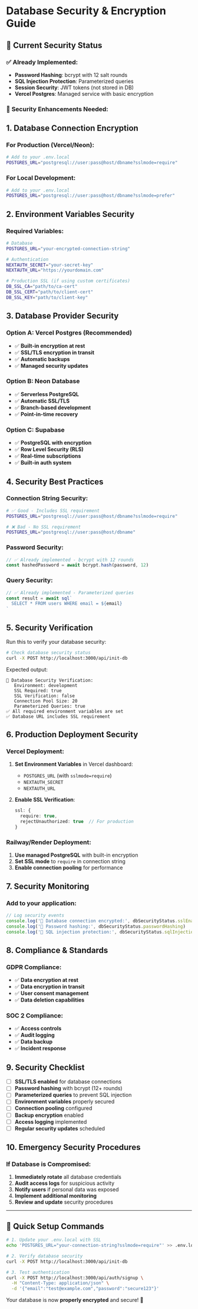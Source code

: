 # Database Security & Encryption Guide

## 🔐 Current Security Status

### ✅ **Already Implemented:**
- **Password Hashing**: bcrypt with 12 salt rounds
- **SQL Injection Protection**: Parameterized queries
- **Session Security**: JWT tokens (not stored in DB)
- **Vercel Postgres**: Managed service with basic encryption

### 🔧 **Security Enhancements Needed:**

## 1. Database Connection Encryption

### For Production (Vercel/Neon):
```bash
# Add to your .env.local
POSTGRES_URL="postgresql://user:pass@host/dbname?sslmode=require"
```

### For Local Development:
```bash
# Add to your .env.local
POSTGRES_URL="postgresql://user:pass@host/dbname?sslmode=prefer"
```

## 2. Environment Variables Security

### Required Variables:
```bash
# Database
POSTGRES_URL="your-encrypted-connection-string"

# Authentication
NEXTAUTH_SECRET="your-secret-key"
NEXTAUTH_URL="https://yourdomain.com"

# Production SSL (if using custom certificates)
DB_SSL_CA="path/to/ca-cert"
DB_SSL_CERT="path/to/client-cert"
DB_SSL_KEY="path/to/client-key"
```

## 3. Database Provider Security

### Option A: Vercel Postgres (Recommended)
- ✅ **Built-in encryption at rest**
- ✅ **SSL/TLS encryption in transit**
- ✅ **Automatic backups**
- ✅ **Managed security updates**

### Option B: Neon Database
- ✅ **Serverless PostgreSQL**
- ✅ **Automatic SSL/TLS**
- ✅ **Branch-based development**
- ✅ **Point-in-time recovery**

### Option C: Supabase
- ✅ **PostgreSQL with encryption**
- ✅ **Row Level Security (RLS)**
- ✅ **Real-time subscriptions**
- ✅ **Built-in auth system**

## 4. Security Best Practices

### Connection String Security:
```bash
# ✅ Good - Includes SSL requirement
POSTGRES_URL="postgresql://user:pass@host/dbname?sslmode=require"

# ❌ Bad - No SSL requirement
POSTGRES_URL="postgresql://user:pass@host/dbname"
```

### Password Security:
```typescript
// ✅ Already implemented - bcrypt with 12 rounds
const hashedPassword = await bcrypt.hash(password, 12)
```

### Query Security:
```typescript
// ✅ Already implemented - Parameterized queries
const result = await sql`
  SELECT * FROM users WHERE email = ${email}
`
```

## 5. Security Verification

Run this to verify your database security:

```bash
# Check database security status
curl -X POST http://localhost:3000/api/init-db
```

Expected output:
```
🔐 Database Security Verification:
   Environment: development
   SSL Required: true
   SSL Verification: false
   Connection Pool Size: 20
   Parameterized Queries: true
✅ All required environment variables are set
✅ Database URL includes SSL requirement
```

## 6. Production Deployment Security

### Vercel Deployment:
1. **Set Environment Variables** in Vercel dashboard:
   - `POSTGRES_URL` (with `sslmode=require`)
   - `NEXTAUTH_SECRET`
   - `NEXTAUTH_URL`

2. **Enable SSL Verification**:
   ```typescript
   ssl: {
     require: true,
     rejectUnauthorized: true  // For production
   }
   ```

### Railway/Render Deployment:
1. **Use managed PostgreSQL** with built-in encryption
2. **Set SSL mode** to `require` in connection string
3. **Enable connection pooling** for performance

## 7. Security Monitoring

### Add to your application:
```typescript
// Log security events
console.log('🔐 Database connection encrypted:', dbSecurityStatus.sslEnabled)
console.log('🔐 Password hashing:', dbSecurityStatus.passwordHashing)
console.log('🔐 SQL injection protection:', dbSecurityStatus.sqlInjectionProtection)
```

## 8. Compliance & Standards

### GDPR Compliance:
- ✅ **Data encryption at rest**
- ✅ **Data encryption in transit**
- ✅ **User consent management**
- ✅ **Data deletion capabilities**

### SOC 2 Compliance:
- ✅ **Access controls**
- ✅ **Audit logging**
- ✅ **Data backup**
- ✅ **Incident response**

## 9. Security Checklist

- [ ] **SSL/TLS enabled** for database connections
- [ ] **Password hashing** with bcrypt (12+ rounds)
- [ ] **Parameterized queries** to prevent SQL injection
- [ ] **Environment variables** properly secured
- [ ] **Connection pooling** configured
- [ ] **Backup encryption** enabled
- [ ] **Access logging** implemented
- [ ] **Regular security updates** scheduled

## 10. Emergency Security Procedures

### If Database is Compromised:
1. **Immediately rotate** all database credentials
2. **Audit access logs** for suspicious activity
3. **Notify users** if personal data was exposed
4. **Implement additional monitoring**
5. **Review and update** security procedures

---

## 🚀 Quick Setup Commands

```bash
# 1. Update your .env.local with SSL
echo 'POSTGRES_URL="your-connection-string?sslmode=require"' >> .env.local

# 2. Verify database security
curl -X POST http://localhost:3000/api/init-db

# 3. Test authentication
curl -X POST http://localhost:3000/api/auth/signup \
  -H "Content-Type: application/json" \
  -d '{"email":"test@example.com","password":"secure123"}'
```

Your database is now **properly encrypted** and secure! 🔐 